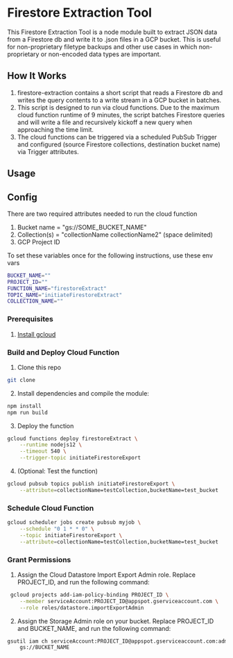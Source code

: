 # Firestore Extraction Tool

This Firestore Extraction Tool is a node module built to extract JSON data from a Firestore db and write it to .json files in a GCP bucket. This is useful for non-proprietary filetype backups and other use cases in which non-proprietary or non-encoded data types are important. 

## How It Works

1. firestore-extraction contains a short script that reads a Firestore db and writes the query contents to a write stream in a GCP bucket in batches. 
2. This script is designed to run via cloud functions. Due to the maximum cloud function runtime of 9 minutes, the script batches Firestore queries and will write a file and recursively kickoff a new query when approaching the time limit.
3. The cloud functions can be triggered via a scheduled PubSub Trigger and configured (source Firestore collections, destination bucket name) via Trigger attributes. 

## Usage

## Config 

There are two required attributes needed to run the cloud function

1. Bucket name = "gs://SOME_BUCKET_NAME"
2. Collection(s) = "collectionName collectionName2" (space delimited)
3. GCP Project ID 

To set these variables once for the following instructions, use these env vars

```sh
BUCKET_NAME="" 
PROJECT_ID=""
FUNCTION_NAME="firestoreExtract"
TOPIC_NAME="initiateFirestoreExtract"
COLLECTION_NAME=""

```

### Prerequisites

1. [Install gcloud](https://cloud.google.com/sdk/docs/install)

### Build and Deploy Cloud Function

1. Clone this repo

```sh
git clone 
```
 
2. Install dependencies and compile the module:
  
  ```sh
  npm install
  npm run build
  ```
  
3. Deploy the function 

  ```sh
  gcloud functions deploy firestoreExtract \
      --runtime nodejs12 \
      --timeout 540 \
      --trigger-topic initiateFirestoreExport 
  ```
  
4. (Optional: Test the function)
  
  ```sh
  gcloud pubsub topics publish initiateFirestoreExport \
      --attribute=collectionName=testCollection,bucketName=test_bucket
  ```
  
### Schedule Cloud Function

  ```sh
  gcloud scheduler jobs create pubsub myjob \
      --schedule "0 1 * * 0" \
      --topic initiateFirestoreExport \
      --attribute=collectionName=testCollection,bucketName=test_bucket
  ```

### Grant Permissions

1. Assign the Cloud Datastore Import Export Admin role. Replace PROJECT_ID, and run the following command:

```sh
 gcloud projects add-iam-policy-binding PROJECT_ID \
    --member serviceAccount:PROJECT_ID@appspot.gserviceaccount.com \
    --role roles/datastore.importExportAdmin
```
2. Assign the Storage Admin role on your bucket. Replace PROJECT_ID and BUCKET_NAME, and run the following command:

```sh
gsutil iam ch serviceAccount:PROJECT_ID@appspot.gserviceaccount.com:admin \
    gs://BUCKET_NAME
```
    



